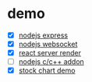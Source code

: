 # demo

* [x] [nodejs express](./node_express)
* [x] [nodejs websocket](./node_websocket)
* [x] [react server render](./react_server_render)
* [ ] [nodejs c/c++ addon](./node_addon)
* [x] [stock chart demo](http://sherdeadlock.github.io/demo/demo_tachart/)
